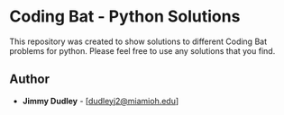 # Coding Bat -  Python Solutions


This repository was created to show solutions to different Coding Bat problems 
for python.  Please feel free to use any solutions that you find.


## Author

* **Jimmy Dudley** - [dudleyj2@miamioh.edu]
